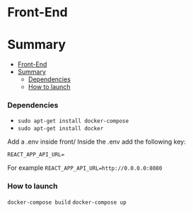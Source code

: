 # Front-End

# Summary

- [Front-End](#front-end)
- [Summary](#summary)
    - [Dependencies](#dependencies)
    - [How to launch](#how-to-launch)

### Dependencies

- ```sudo apt-get install docker-compose```
- ```sudo apt-get install docker```

Add a .env inside front/
Inside the .env add the following key:

```REACT_APP_API_URL=```

For example ```REACT_APP_API_URL=http://0.0.0.0:8080```

### How to launch

```docker-compose build```
```docker-compose up```
